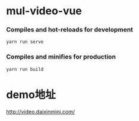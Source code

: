 # mul-video-vue

### Compiles and hot-reloads for development
```
yarn run serve
```
### Compiles and minifies for production
```
yarn run build
```
# demo地址
http://video.daixinmini.com/
